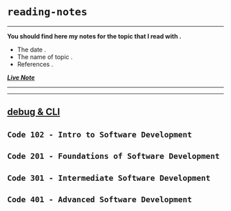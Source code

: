 # `reading-notes`
------


**You should find here my notes for the topic that I read with .**

* The date .
* The name of topic .
* References .

***[Live Note](https://fuad-bassam.github.io/reading-notes/)***

-------
-----

## [debug & CLI](./day1/DebuggingAndCLI.md)

## ```Code 102 - Intro to Software Development```

## ```Code 201 - Foundations of Software Development```

## ```Code 301 - Intermediate Software Development```

## ```Code 401 - Advanced Software Development```

